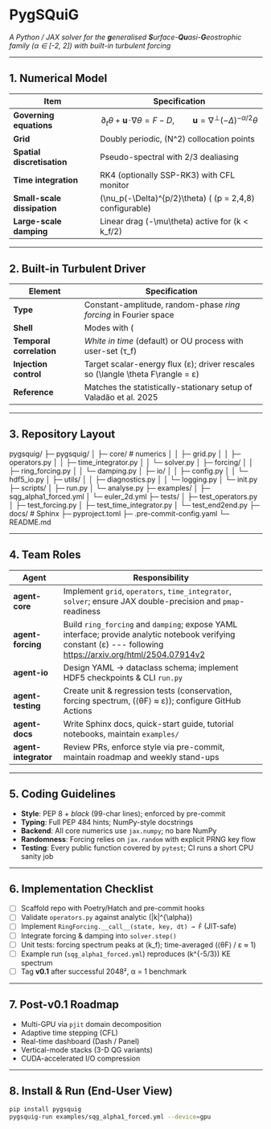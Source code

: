 # **PygSQuiG**  
*A Python / JAX solver for the **g**eneralised **S**urface-**Qu**asi-**G**eostrophic family (α ∈ [-2, 2]) with built-in turbulent forcing*

---

## 1. Numerical Model

| Item | Specification |
|------|---------------|
| **Governing equations** | $$\partial_t\theta + \mathbf u\!\cdot\!\nabla\theta = F - D,\qquad \mathbf u = \nabla^{\!\perp}(-\Delta)^{-\alpha/2}\theta$$ |
| **Grid** | Doubly periodic, \(N^2\) collocation points |
| **Spatial discretisation** | Pseudo-spectral with 2/3 dealiasing |
| **Time integration** | RK4 (optionally SSP-RK3) with CFL monitor |
| **Small-scale dissipation** | \(\nu_p(-\Delta)^{p/2}\theta\) ( \(p = 2,4,8\) configurable) |
| **Large-scale damping** | Linear drag \(-\mu\theta\) active for \(k < k_f/2\) |

---

## 2. Built-in Turbulent Driver

| Element | Specification |
|---------|---------------|
| **Type** | Constant-amplitude, random-phase *ring forcing* in Fourier space |
| **Shell** | Modes with \(|k-k_f| \le \Delta k/2\); default \(k_f = 20·2\pi/L\), \(\Delta k = 1\) |
| **Temporal correlation** | *White in time* (default) or OU process with user-set \(τ_f\) |
| **Injection control** | Target scalar-energy flux \(ε\); driver rescales so \(\langle \theta F\rangle = ε\) |
| **Reference** | Matches the statistically-stationary setup of Valadão et al. 2025 |

---

## 3. Repository Layout

pygsquig/
├─ pygsquig/
│  ├─ core/               # numerics
│  │   ├─ grid.py
│  │   ├─ operators.py
│  │   ├─ time_integrator.py
│  │   └─ solver.py
│  ├─ forcing/
│  │   ├─ ring_forcing.py
│  │   └─ damping.py
│  ├─ io/
│  │   ├─ config.py
│  │   └─ hdf5_io.py
│  ├─ utils/
│  │   ├─ diagnostics.py
│  │   └─ logging.py
│  └─ init.py
├─ scripts/
│  ├─ run.py
│  └─ analyse.py
├─ examples/
│  ├─ sqg_alpha1_forced.yml
│  └─ euler_2d.yml
├─ tests/
│  ├─ test_operators.py
│  ├─ test_forcing.py
│  ├─ test_time_integrator.py
│  └─ test_end2end.py
├─ docs/                  # Sphinx
├─ pyproject.toml
├─ .pre-commit-config.yaml
└─ README.md

---

## 4. Team Roles

| Agent | Responsibility |
|-------|----------------|
| **agent-core** | Implement `grid`, `operators`, `time_integrator`, `solver`; ensure JAX double-precision and `pmap`-readiness |
| **agent-forcing** | Build `ring_forcing` and `damping`; expose YAML interface; provide analytic notebook verifying constant \(ε\) --- following https://arxiv.org/html/2504.07914v2|
| **agent-io** | Design YAML → dataclass schema; implement HDF5 checkpoints & CLI `run.py` |
| **agent-testing** | Create unit & regression tests (conservation, forcing spectrum, \(⟨θF⟩ ≈ ε\)); configure GitHub Actions |
| **agent-docs** | Write Sphinx docs, quick-start guide, tutorial notebooks, maintain `examples/` |
| **agent-integrator** | Review PRs, enforce style via pre-commit, maintain roadmap and weekly stand-ups |

---

## 5. Coding Guidelines

* **Style**: PEP 8 + _black_ (99-char lines); enforced by pre-commit  
* **Typing**: Full PEP 484 hints; NumPy-style docstrings  
* **Backend**: All core numerics use `jax.numpy`; no bare NumPy  
* **Randomness**: Forcing relies on `jax.random` with explicit PRNG key flow  
* **Testing**: Every public function covered by `pytest`; CI runs a short CPU sanity job

---

## 6. Implementation Checklist

- [ ] Scaffold repo with Poetry/Hatch and pre-commit hooks  
- [ ] Validate `operators.py` against analytic \(|k|^{\alpha}\)  
- [ ] Implement `RingForcing.__call__(state, key, dt) → F̂` (JIT-safe)  
- [ ] Integrate forcing & damping into `solver.step()`  
- [ ] Unit tests: forcing spectrum peaks at \(k_f\); time-averaged \(⟨θF⟩ / ε ≈ 1\)  
- [ ] Example run (`sqg_alpha1_forced.yml`) reproduces \(k^{-5/3}\) KE spectrum  
- [ ] Tag **v0.1** after successful 2048², α = 1 benchmark

---

## 7. Post-v0.1 Roadmap

* Multi-GPU via `pjit` domain decomposition  
* Adaptive time stepping (CFL)  
* Real-time dashboard (Dash / Panel)  
* Vertical-mode stacks (3-D QG variants)  
* CUDA-accelerated I/O compression

---

## 8. Install & Run (End-User View)

```bash
pip install pygsquig
pygsquig-run examples/sqg_alpha1_forced.yml --device=gpu

